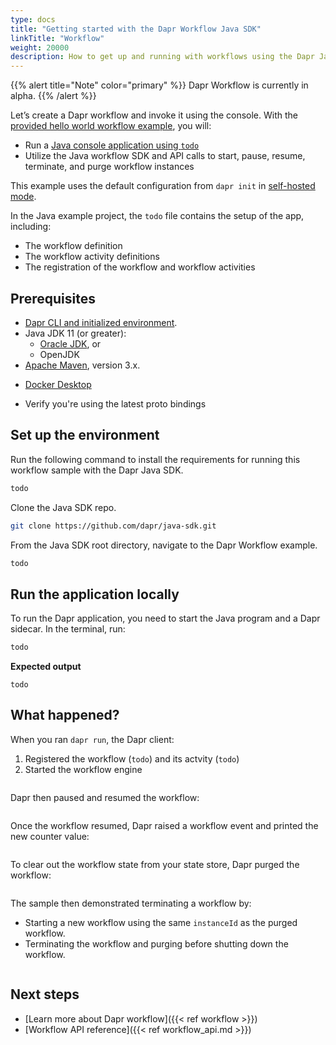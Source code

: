 ```yaml
---
type: docs
title: "Getting started with the Dapr Workflow Java SDK"
linkTitle: "Workflow"
weight: 20000
description: How to get up and running with workflows using the Dapr Java SDK
---
```


{{% alert title="Note" color="primary" %}}
Dapr Workflow is currently in alpha.
{{% /alert %}}

Let’s create a Dapr workflow and invoke it using the console. With the [provided hello world workflow example](todo), you will:

- Run a [Java console application using `todo`](todo)
- Utilize the Java workflow SDK and API calls to start, pause, resume, terminate, and purge workflow instances

This example uses the default configuration from `dapr init` in [self-hosted mode](https://github.com/dapr/cli#install-dapr-on-your-local-machine-self-hosted).

In the Java example project, the `todo` file contains the setup of the app, including:
- The workflow definition 
- The workflow activity definitions
- The registration of the workflow and workflow activities 

## Prerequisites
- [Dapr CLI and initialized environment](https://docs.dapr.io/getting-started).
- Java JDK 11 (or greater):
  - [Oracle JDK](https://www.oracle.com/java/technologies/downloads), or
  - OpenJDK
- [Apache Maven](https://maven.apache.org/install.html), version 3.x.
<!-- IGNORE_LINKS -->
- [Docker Desktop](https://www.docker.com/products/docker-desktop)
<!-- END_IGNORE -->
- Verify you're using the latest proto bindings

## Set up the environment

Run the following command to install the requirements for running this workflow sample with the Dapr Java SDK.

```bash
todo
```

Clone the Java SDK repo.

```bash
git clone https://github.com/dapr/java-sdk.git
```

From the Java SDK root directory, navigate to the Dapr Workflow example.

```bash
todo
```

## Run the application locally

To run the Dapr application, you need to start the Java program and a Dapr sidecar. In the terminal, run:

```bash
todo
```


**Expected output**

```
todo
```

## What happened?

When you ran `dapr run`, the Dapr client:
1. Registered the workflow (`todo`) and its actvity (`todo`)
1. Started the workflow engine

```java
```

Dapr then paused and resumed the workflow:

```java
```

Once the workflow resumed, Dapr raised a workflow event and printed the new counter value:

```java
```

To clear out the workflow state from your state store, Dapr purged the workflow:

```java
```

The sample then demonstrated terminating a workflow by:
- Starting a new workflow using the same `instanceId` as the purged workflow.
- Terminating the workflow and purging before shutting down the workflow.

```java
```

## Next steps
- [Learn more about Dapr workflow]({{< ref workflow >}})
- [Workflow API reference]({{< ref workflow_api.md >}})